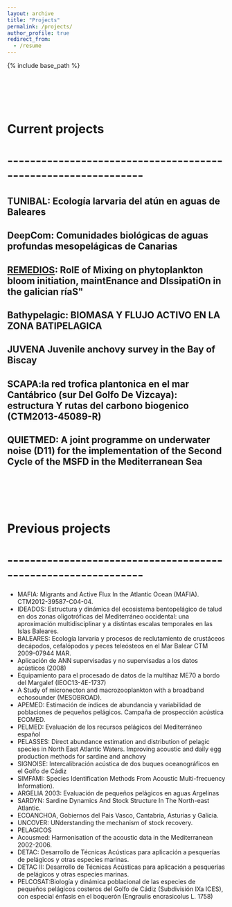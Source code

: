 ```yaml
---
layout: archive
title: "Projects"
permalink: /projects/
author_profile: true
redirect_from:
  - /resume
---
```


{% include base_path %}



<br/>
<br/>
<br/>
<br/>






Current projects
======

# --------------------------------------------------------------

TUNIBAL: Ecología larvaria del atún en aguas de Baleares <br/>
------

DeepCom: Comunidades biológicas de aguas profundas mesopelágicas de Canarias <br/>
------

[REMEDIOS](http://proyectoremedios.com/inicio/): RolE of Mixing on phytoplankton bloom initiation, maintEnance and DIssipatiOn in the galician ríaS"
----


Bathypelagic: BIOMASA Y FLUJO ACTIVO EN LA ZONA BATIPELAGICA 
------

JUVENA Juvenile anchovy survey in the Bay of Biscay
------

SCAPA:la red trofica plantonica en el mar Cantábrico (sur Del Golfo De Vizcaya): estructura Y rutas del carbono biogenico (CTM2013-45089-R)
------


QUIETMED: A joint programme on underwater noise (D11) for the implementation of the Second Cycle of the MSFD in the Mediterranean Sea
------
<br/>
<br/>
<br/>
<br/>

Previous projects
======

# --------------------------------------------------------------
 * MAFIA: Migrants and Active Flux In the Atlantic Ocean (MAFIA). CTM2012-39587-C04-04. 
 * IDEADOS: Estructura y dinámica del ecosistema bentopelágico de talud en dos zonas oligotróficas del Mediterráneo occidental: una
aproximación multidisciplinar y a distintas escalas temporales en las Islas Baleares.  
 * BALEARES: Ecología larvaria y procesos de reclutamiento de
crustáceos decápodos, cefalópodos y peces teleósteos en el Mar
Balear CTM 2009-07944 MAR.  
 * Aplicación de ANN supervisadas y no supervisadas a los datos acústicos (2008)
 * Equipamiento para el procesado de datos de la multihaz ME70 a bordo del Margalef (IEOC13-4E-1737) 
 * A Study of micronecton and macrozooplankton with a broadband echosounder (MESOBROAD).
 * APEMED: Estimación de índices de abundancia y variabilidad de poblaciones de pequeños pelágicos. Campaña de prospección acústica ECOMED.
 * PELMED: Evaluación de los recursos pelágicos del Mediterráneo español
 * PELASSES: Direct abundance estimation and distribution of pelagic species in North East Atlantic Waters. Improving acoustic and daily egg production   methods for sardine and anchovy
 * SIGNOISE: Intercalibración acústica de dos buques oceanográficos en el Golfo de Cádiz
 * SIMFAMI: Species Identification Methods From Acoustic Multi-frecuency Information).
 * ARGELIA 2003: Evaluación de pequeños pelágicos en aguas Argelinas      
 * SARDYN: Sardine Dynamics And Stock Structure In The North-east Atlantic.  
 * ECOANCHOA, Gobiernos del Pais Vasco, Cantabria, Asturias y Galicia.  
 * UNCOVER: UNderstanding the mechanism of stock recovery.
 * PELAGICOS 
 * Acousmed: Harmonisation of the acoustic data in the Mediterranean 2002-2006.         
 * DETAC: Desarrollo de Técnicas Acústicas para aplicación a pesquerías de pelágicos y otras especies marinas.
 * DETAC II: Desarrollo de Técnicas Acústicas para aplicación a pesquerías de pelágicos y otras especies marinas.
 * PELCOSAT:Biología y dinámica poblacional de las especies de pequeños
pelágicos costeros del Golfo de Cádiz (Subdivisión IXa ICES), con especial énfasis en el boquerón (Engraulis encrasicolus L. 1758)



